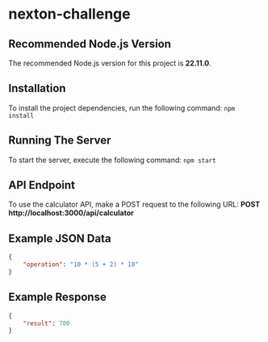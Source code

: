 # nexton-challenge
## Recommended Node.js Version
The recommended Node.js version for this project is **22.11.0**.

## Installation
To install the project dependencies, run the following command:
```npm install```

## Running The Server
To start the server, execute the following command:
```npm start```

## API Endpoint
To use the calculator API, make a POST request to the following URL:
**POST http://localhost:3000/api/calculator**

## Example JSON Data
```json
{
    "operation": "10 * (5 + 2) * 10"
}
```
## Example Response
```json
{
    "result": 700
}
```
